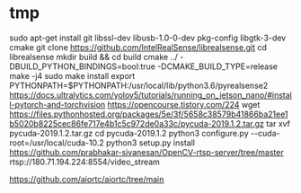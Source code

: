 # tmp
sudo apt-get install git libssl-dev libusb-1.0-0-dev pkg-config libgtk-3-dev cmake
git clone https://github.com/IntelRealSense/librealsense.git
cd librealsense
mkdir build && cd build
cmake ../ -DBUILD_PYTHON_BINDINGS=bool:true -DCMAKE_BUILD_TYPE=release
make -j4
sudo make install
export PYTHONPATH=$PYTHONPATH:/usr/local/lib/python3.6/pyrealsense2
https://docs.ultralytics.com/yolov5/tutorials/running_on_jetson_nano/#install-pytorch-and-torchvision
https://opencourse.tistory.com/224
wget https://files.pythonhosted.org/packages/5e/3f/5658c38579b41866ba21ee1b5020b8225cec86fe717e4b1c5c972de0a33c/pycuda-2019.1.2.tar.gz
tar xvf pycuda-2019.1.2.tar.gz
cd pycuda-2019.1.2
python3 configure.py --cuda-root=/usr/local/cuda-10.2
python3 setup.py install
https://github.com/prabhakar-sivanesan/OpenCV-rtsp-server/tree/master
rtsp://180.71.194.224:8554/video_stream

https://github.com/aiortc/aiortc/tree/main
